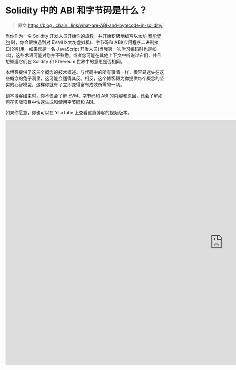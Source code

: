 # Solidity 中的 ABI 和字节码是什么？

> 原文:[https://blog . chain . link/what-are-ABI-and-bytecode-in-solidity/](https://blog.chain.link/what-are-abi-and-bytecode-in-solidity/)

当你作为一名 Solidity 开发人员开始你的旅程，并开始积极地编写以太坊 [智能契约](https://chain.link/education/smart-contracts) 时，你会很快遇到对 EVM(以太坊虚拟机)、字节码和 ABI(应用程序二进制接口)的引用。如果您是一名 JavaScript 开发人员(当我第一次学习编码时也是如此)，这些术语可能对您并不熟悉，或者您可能在其他上下文中听说过它们，并且想知道它们在 Solidity 和 Ethereum 世界中的意思是否相同。

本博客提供了这三个概念的技术概述。与代码中的所有事情一样，很容易迷失在这些概念的兔子洞里，这可能会适得其反。相反，这个博客将为你提供每个概念的坚实的心智模型，这样你就有了立即变得富有成效所需的一切。

到本博客结束时，你不仅会了解 EVM、字节码和 ABI 的内容和原因，还会了解如何在实际项目中快速生成和使用字节码和 ABI。

如果你愿意，你也可以在 YouTube 上查看这篇博客的视频版本。

<iframe title="What is ABI in SOLIDITY (and BYTECODE)?  Ethereum Developer Mental Models for Web3 Developers." width="1380" height="776" src="https://www.youtube.com/embed/Z7UNjk_roXI?feature=oembed" frameborder="0" allow="accelerometer; autoplay; clipboard-write; encrypted-media; gyroscope; picture-in-picture" allowfullscreen=""></div> <h2><span style="font-weight: 400;">虚拟机和 EVM</span></h2> <p><span style="font-weight: 400;">让我们从以太坊虚拟机(EVM)开始。就一会儿，让我们放下“以太坊”，了解一下什么是虚拟机(VM)。通俗地说，虚拟机是一个运行在硬件(一台有内存、存储、处理器和连接电源的操作系统的计算机)上的软件(像所有软件一样)。但与其他软件不同，虚拟机旨在模仿硬件——软件假装成实际的机器，就像虚拟立体声系统的音乐应用程序一样。这就是为什么它是一个“虚拟”机器——它不是物理的，但它模仿物理机器。</span></p> <p><span style="font-weight: 400;">我们为什么需要虚拟机？它们是扩展、管理和更新运行软件应用程序的基础架构的有效方式。您可能只需要 20 台物理服务器，每台运行 50 台虚拟机，而不是使用 1000 台物理服务器。您甚至可以让每个虚拟机运行不同的操作系统，这样一个虚拟机可以运行 Windows Server，另一个可以运行 Linux Debian，第三个可以运行 Gentoo Linux，第四个可以运行 ChromeOS！</span></p> <figure id="attachment_4274" aria-describedby="caption-attachment-4274" style="width: 1200px" class="wp-caption alignnone"><img decoding="async" loading="lazy" class="wp-image-4274 size-full" src="../Images/ef893c621227a0fd8a6c51b55a9f9458.png" alt="Virtual machines vs containers diagram" width="1200" height="744" srcset="https://blog.chain.link/wp-content/uploads/2022/08/unnamed.png 1200w, https://blog.chain.link/wp-content/uploads/2022/08/unnamed-300x186.png 300w, https://blog.chain.link/wp-content/uploads/2022/08/unnamed-1024x635.png 1024w, https://blog.chain.link/wp-content/uploads/2022/08/unnamed-768x476.png 768w, https://blog.chain.link/wp-content/uploads/2022/08/unnamed-24x15.png 24w, https://blog.chain.link/wp-content/uploads/2022/08/unnamed-36x22.png 36w, https://blog.chain.link/wp-content/uploads/2022/08/unnamed-48x30.png 48w" sizes="(max-width: 1200px) 100vw, 1200px" data-original-src="https://blog.chain.link/wp-content/uploads/2022/08/unnamed.png"/><figcaption id="caption-attachment-4274" class="wp-caption-text">Virtual machines that run multiple operating systems on the same underlying hardware.</figcaption></figure> <p><span style="font-weight: 400;">这样做的好处是，您可以在这些虚拟机上运行多个应用程序，所有这些应用程序都在一台硬件机器上运行，以便更充分地利用机器，更有效地利用机器的处理能力和系统资源，从而降低基础设施成本。</span></p> <p><span style="font-weight: 400;">以太坊虚拟机也是虚拟机。但 EVM 的意图是打造一台</span> <a href="https://hir.harvard.edu/vitalik-buterin-ethereum-1/"> <span style="font-weight: 400;">【世界计算机】</span> </a> <span style="font-weight: 400;">【去中心化】，而不是最优地利用硬件资源。EVM 是被称为“节点”的单独的、联网的机器的集合，这些机器试图作为单个机器。每个节点运行一个实现</span> <a href="https://ethereum.github.io/yellowpaper/paper.pdf"> <span style="font-weight: 400;">以太坊规范</span> </a> <span style="font-weight: 400;">的客户端软件，由于它们都相互连接，所以它们形成了一个网络。然后，这个节点网络同步其状态(数据),以便它们一起形成一个始终同步的巨大数据库。数据状态的一致必须通过网络节点来实现，这是通过</span> <a href="https://en.wikipedia.org/wiki/Consensus_(computer_science)"> <span style="font-weight: 400;">一致</span> </a> <span style="font-weight: 400;">算法来完成的。</span></p> <p>作为一台分布式虚拟计算机，EVM 运行着名为智能合同的程序。像所有应用程序一样，我们首先编写智能合同，然后编译它，以便它可以被部署(到以太坊区块链网络上)。一旦它存在，代码就不能被改变，因为区块链从设计上来说是不可变的。一旦代码被部署，EVM 就变成了执行代码的环境。EVM 是运行我们部署到其上的智能合约的虚拟机。</p> <p>我们通常用人类可读的编码语言编写程序(即使当我们开始学习的时候，它们看起来不是很可读！)这是因为人类需要阅读、编辑、维护和调试软件。但是执行代码的机器不会阅读人类可读的语言。机器最擅长处理二进制数据，它看起来像一串 1 和 0。所以在我们写完代码后，我们要求 <a href="https://en.wikipedia.org/wiki/Compiler"> <span style="font-weight: 400;">编译器</span> </a> <span style="font-weight: 400;">(也是软件)来“编译”它，以便它能在机器上运行。</span></p> <p>在 Solidity 中，当我们编译代码时，我们得到两个“工件”:字节码和 ABI。</p> <h2><span style="font-weight: 400;">Solidity 中的字节码</span></h2> <p>字节码是我们的可靠性代码被“翻译”成的信息。它包含给计算机的二进制指令。字节码通常是紧凑的数字代码、常量和其他信息。每个指令步骤是被称为“ <a href="https://github.com/crytic/evm-opcodes"> <span style="font-weight: 400;">”操作码</span> </a> <span style="font-weight: 400;">”的操作，其通常为一个字节(八位)长。这就是为什么它们被称为“字节码”——单字节操作码。</span></p> <p>编写的每一行代码都被分解成操作码，这样计算机在运行我们的代码时就知道该做什么。</p> <p>在以太坊的世界里，字节码实际上是部署到以太坊区块链的东西。当我们部署到以太网并使用基于浏览器的钱包(如 Metamask)确认交易时，我们实际上可以看到部署的字节码。有很多方法可以将字节码分解成操作码，但那是以后的事了。</p> <figure id="attachment_4275" aria-describedby="caption-attachment-4275" style="width: 670px" class="wp-caption alignnone"><img decoding="async" loading="lazy" class="wp-image-4275 size-full" src="../Images/a91f88d2cff41d940bd6b82e3db3e827.png" alt="Bytecode smart contracts" width="670" height="1326" srcset="https://blog.chain.link/wp-content/uploads/2022/08/unnamed-1.png 670w, https://blog.chain.link/wp-content/uploads/2022/08/unnamed-1-152x300.png 152w, https://blog.chain.link/wp-content/uploads/2022/08/unnamed-1-517x1024.png 517w, https://blog.chain.link/wp-content/uploads/2022/08/unnamed-1-12x24.png 12w, https://blog.chain.link/wp-content/uploads/2022/08/unnamed-1-18x36.png 18w, https://blog.chain.link/wp-content/uploads/2022/08/unnamed-1-24x48.png 24w" sizes="(max-width: 670px) 100vw, 670px" data-original-src="https://blog.chain.link/wp-content/uploads/2022/08/unnamed-1.png"/><figcaption id="caption-attachment-4275" class="wp-caption-text">How bytecode looks when we deploy a smart contract using Metamask.</figcaption></figure> <p>字节码存储在以太坊网络上，当我们与智能合约交互时执行。有很多工具和库(包括官方的 Solidity 编译器 solc)可以帮助你将 Solidity 代码编译成字节码。但是一个快速的方法是在浏览器内 <a href="http://remix.ethereum.org"> <span style="font-weight: 400;"> Remix IDE </span> </a> <span style="font-weight: 400;">编译智能合约，然后复制 ABI 和字节码。</span></p> <p>这里有一个方便的专业技巧来快速生成和复制字节码。您可以点击 <a href="https://remix.ethereum.org/#url=https://docs.chain.link/samples/PriceFeeds/PriceConsumerV3.sol"> <span style="font-weight: 400;">此链接</span> </a> <span style="font-weight: 400;">并在您的 Remix IDE 中打开一个支持 Chainlink 价格馈送的 Solidity smart contract。您可以编译然后复制字节码，如下所示。轻松点。</span></p> <figure id="attachment_4709" aria-describedby="caption-attachment-4709" style="width: 1600px" class="wp-caption alignnone"><img decoding="async" loading="lazy" class="wp-image-4709 size-full" src="../Images/122106d8f9522ffc83834a9f2c06d91e.png" alt="Remix bytecode" width="1600" height="1005" srcset="https://blog.chain.link/wp-content/uploads/2022/08/unnamed-2-1.png 1600w, https://blog.chain.link/wp-content/uploads/2022/08/unnamed-2-1-300x188.png 300w, https://blog.chain.link/wp-content/uploads/2022/08/unnamed-2-1-1024x643.png 1024w, https://blog.chain.link/wp-content/uploads/2022/08/unnamed-2-1-768x482.png 768w, https://blog.chain.link/wp-content/uploads/2022/08/unnamed-2-1-1536x965.png 1536w, https://blog.chain.link/wp-content/uploads/2022/08/unnamed-2-1-24x15.png 24w, https://blog.chain.link/wp-content/uploads/2022/08/unnamed-2-1-36x23.png 36w, https://blog.chain.link/wp-content/uploads/2022/08/unnamed-2-1-48x30.png 48w" sizes="(max-width: 1600px) 100vw, 1600px" data-original-src="https://blog.chain.link/wp-content/uploads/2022/08/unnamed-2-1.png"/><figcaption id="caption-attachment-4709" class="wp-caption-text">Using Remix to generate bytecode.</figcaption></figure> <h2>什么是坚固的 ABI？</h2> <p>你可能听说过 API(应用程序编程接口)。这些基本上是方法、函数、变量和常量的集合，可以用来与库、网络端点、后端服务或其他软件服务和应用程序进行交互。API 是一种以可控、稳定和直观的方式公开软件功能的方式。API 定义了两个软件相互交互的方式——接口。</p> <p>ABI 是应用程序二进制接口。它们定义了智能合约中可用的方法和变量，我们可以使用这些方法和变量与智能合约进行交互。由于智能合约在部署到区块链之前被转换为字节码，因此我们需要一种方法来了解我们可以启动哪些操作和交互，并且我们需要一种标准化的方法来表达这些接口，以便任何编程语言都可以用于与智能合约进行交互。虽然 JavaScript 是与智能合约交互最常用的语言(主要是因为 JavaScript 是一种前端浏览器语言，我们经常使用前端网页来与智能合约交互)，但您可以使用任何编码语言与智能合约交互，只要您拥有智能合约的 ABI 和一个库来帮助您与任何一个节点通信，从而为您提供进入以太坊网络的入口点。</p> <h3><span style="font-weight: 400;">固体 ABI 的结构</span></h3> <p>因此，ABI 是帮助我们了解方法名称、参数和自变量、我们可以用来与智能合约交互的数据类型，以及智能合约发出的事件的结构的定义。对于函数，下面是在 ABIs 中找到的属性( <a href="https://blog.chain.link/dynamic-nfts-chainlink-keepers-vrf-price-feeds/"> <span style="font-weight: 400;">来源</span> </a> <span style="font-weight: 400;"> ): </span> <b/></p> <ul> <li><b>类型</b> <span style="font-weight: 400;">:指定函数的性质，将是“函数”、“构造函数”、“接收”或“回退”之一。</span></li> <li><b>名称:</b> <span style="font-weight: 400;">那个函数的名字是什么。</span></li> <li><b>输入</b> <span style="font-weight: 400;">:具有以下模式的对象数组:</span><ul> <li><b>名称</b> <span style="font-weight: 400;">:参数的名称。</span></li> <li><b>类型</b> <span style="font-weight: 400;">:该参数的类型。</span></li> <li><b>组件</b> <span style="font-weight: 400;">:当类型为元组时使用。</span></li> </ul> </li> <li><b>输出:</b> <span style="font-weight: 400;">类似输入的对象数组。</span></li> <li><b>状态可变性:</b> <span style="font-weight: 400;">指定该函数状态可变性的字符串。值为“查看”、“纯”、“查看”、“不可支付”和“可支付”。</span></li> </ul> <p>自定义错误和事件有非常相似的模式，你可以在这里 <span style="font-weight: 400;">研究它们<a style="font-size: 16px; background-color: #ffffff;" href="https://docs.soliditylang.org/en/v0.8.15/abi-spec.html#json"> <span style="font-weight: 400;">。</span></a></span></p> <p><span style="font-weight: 400;">ABI 表示为 JSON，可以是这样的:</span></p> <pre>[&#13; {&#13; "inputs": [],&#13; "stateMutability": "nonpayable",&#13; "type": "constructor"&#13; },&#13; {&#13; "inputs": [],&#13; "name": "getLatestPrice",&#13; "outputs": [&#13; {&#13; "internalType": "int256",&#13; "name": "",&#13; "type": "int256"&#13; }&#13; ],&#13; "stateMutability": "view",&#13; "type": "function"&#13; }&#13; ]</pre> <p><span style="font-weight: 400;">你可以通过在你的混音 IDE </span> <span style="font-weight: 400;">中再次打开同一个</span> <a href="https://remix.ethereum.org/#url=https://docs.chain.link/samples/PriceFeeds/PriceConsumerV3.sol"> <span style="font-weight: 400;">支持 Chainlink 价格馈送的 Solidity 智能合约，在 Solidity 中生成你自己的 ABI。然后编译正确的合同并获取 ABI，如下所示。</span></a></p> <figure id="attachment_4710" aria-describedby="caption-attachment-4710" style="width: 1600px" class="wp-caption alignnone"><img decoding="async" loading="lazy" class="wp-image-4710 size-full" src="../Images/dd9b333e127a45c1d4f8016d54b7e15c.png" alt="Remix ABIs" width="1600" height="905" srcset="https://blog.chain.link/wp-content/uploads/2022/08/unnamed-3-1.png 1600w, https://blog.chain.link/wp-content/uploads/2022/08/unnamed-3-1-300x170.png 300w, https://blog.chain.link/wp-content/uploads/2022/08/unnamed-3-1-1024x579.png 1024w, https://blog.chain.link/wp-content/uploads/2022/08/unnamed-3-1-768x434.png 768w, https://blog.chain.link/wp-content/uploads/2022/08/unnamed-3-1-1536x869.png 1536w, https://blog.chain.link/wp-content/uploads/2022/08/unnamed-3-1-24x14.png 24w, https://blog.chain.link/wp-content/uploads/2022/08/unnamed-3-1-36x20.png 36w, https://blog.chain.link/wp-content/uploads/2022/08/unnamed-3-1-48x27.png 48w" sizes="(max-width: 1600px) 100vw, 1600px" data-original-src="https://blog.chain.link/wp-content/uploads/2022/08/unnamed-3-1.png"/><figcaption id="caption-attachment-4710" class="wp-caption-text">Using Remix to quickly generate ABIs.</figcaption></figure> <p>你会看到 ABI 为你提供了关于某个东西是常规方法还是构造方法的细节，它接受什么输入，它产生什么返回值和数据类型，等等。这是您可以用来解决如何与智能合约交互的模式。当然，你最终会使用像 <a href="https://docs.ethers.io/v5/"> <span style="font-weight: 400;"> EthersJS </span> </a> <span style="font-weight: 400;">这样的库来与智能合约进行实际的交互，但是这样做你将需要 ABI。</span></p> <p>这里有另一种获取 ABI 和字节码的方法:你可以使用 Remix 的“编译细节”标签来获取这些信息和更多信息。只是要小心选择要编译的正确契约，就像编译一个导入的库或智能契约一样，不会生成任何字节码——那只是针对您编写的智能契约！</p> <figure id="attachment_4707" aria-describedby="caption-attachment-4707" style="width: 1600px" class="wp-caption alignnone"><img decoding="async" loading="lazy" class="wp-image-4707 size-full" src="../Images/ff1480cdd87c0979af9db9023ae1a496.png" alt="ABIs and bytecode in Remix" width="1600" height="1002" srcset="https://blog.chain.link/wp-content/uploads/2022/08/unnamed-4-1.png 1600w, https://blog.chain.link/wp-content/uploads/2022/08/unnamed-4-1-300x188.png 300w, https://blog.chain.link/wp-content/uploads/2022/08/unnamed-4-1-1024x641.png 1024w, https://blog.chain.link/wp-content/uploads/2022/08/unnamed-4-1-768x481.png 768w, https://blog.chain.link/wp-content/uploads/2022/08/unnamed-4-1-1536x962.png 1536w, https://blog.chain.link/wp-content/uploads/2022/08/unnamed-4-1-24x15.png 24w, https://blog.chain.link/wp-content/uploads/2022/08/unnamed-4-1-36x23.png 36w, https://blog.chain.link/wp-content/uploads/2022/08/unnamed-4-1-48x30.png 48w" sizes="(max-width: 1600px) 100vw, 1600px" data-original-src="https://blog.chain.link/wp-content/uploads/2022/08/unnamed-4-1.png"/><figcaption id="caption-attachment-4707" class="wp-caption-text">Getting ABIs and bytecode from Remix.</figcaption></figure> <p><span style="font-weight: 400;">你现在已经有了一个坚实的心智模型，知道 EVM 是什么，字节码是什么，它做什么，以及为什么 ABI 对智能合同如此重要。重要的是，您还学到了一些漂亮的技术，您可以立即使用这些技术来加快开发过程，并在浏览器中使用智能合同及其编译的工件。</span></p> <p><span style="font-weight: 400;">如果您是一名开发人员，并且想要将 Chainlink 集成到您的智能合同应用程序中，请查看</span> <a href="https://blockchain.education"> <span style="font-weight: 400;">【区块链教育中心】</span> </a> <span style="font-weight: 400;">，</span> <a href="https://docs.chain.link/docs"> <span style="font-weight: 400;">开发人员文档</span> </a> <span style="font-weight: 400;">或</span> <a href="https://chainlink.typeform.com/to/gEwrPO"> <span style="font-weight: 400;">联系专家</span> </a> <span style="font-weight: 400;">。你也可以</span> <a href="https://docs.chain.link/docs/conceptual-overview/"> <span style="font-weight: 400;">通过分散的神谕将你的智能合约与现实世界的数据联系起来。</span> </a></p> <div class="widget_tag_cloud tag-list"/> </body> </html></iframe>